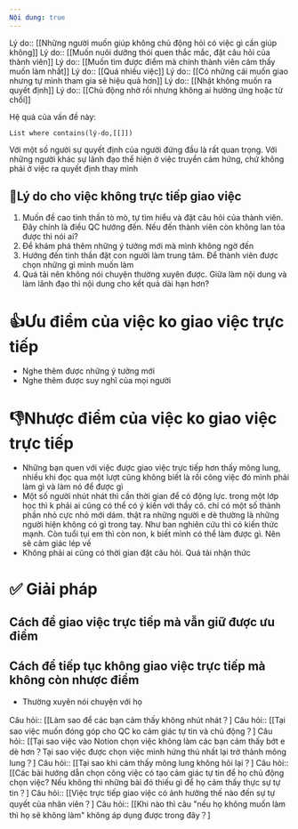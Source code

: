 ```yaml
---
Nội dung: true
---
```


Lý do:: [[Những người muốn giúp không chủ động hỏi có việc gì cần giúp không]]
Lý do:: [[Muốn nuôi dưỡng thói quen thắc mắc, đặt câu hỏi của thành viên]]
Lý do:: [[Muốn tìm được điểm mà chính thành viên cảm thấy muốn làm nhất]]
Lý do:: [[Quá nhiều việc]]
Lý do:: [[Có những cái muốn giao nhưng tự mình tham gia sẽ hiệu quả hơn]]
Lý do:: [[Nhật không muốn ra quyết định]]
Lý do:: [[Chủ động nhờ rồi nhưng không ai hưởng ứng hoặc từ chối]]

Hệ quả của vấn đề này:
```dataview
List where contains(lý-do,[[]])
```

 
Với một số người sự quyết định của người đứng đầu là rất quan trọng. Với những người khác sự lãnh đạo thể hiện ở việc truyền cảm hứng, chứ không phải ở việc ra quyết định thay mình

## 🤔Lý do cho việc không trực tiếp giao việc

1. Muốn đề cao tinh thần tò mò, tự tìm hiểu và đặt câu hỏi của thành viên. Đây chính là điều QC hướng đến. Nếu đến thành viên còn không lan tỏa được thì nói ai? 
2. Để khám phá thêm những ý tưởng mới mà mình không ngờ đến
3. Hướng đến tinh thần đặt con người làm trung tâm. Để thành viên được chọn những gì mình muốn làm
4. Quá tải nên không nói chuyện thường xuyên được. Giữa làm nội dung và làm lãnh đạo thì nội dung cho kết quả dài hạn hơn? 

# 👍Ưu điểm của việc ko giao việc trực tiếp
- Nghe thêm được những ý tưởng mới
- Nghe thêm được suy nghĩ của mọi người

# 👎Nhược điểm của việc ko giao việc trực tiếp
- Những bạn quen với việc được giao việc trực tiếp hơn thấy mông lung, nhiều khi đọc qua một lượt cũng không biết là rồi công việc đó mình phải làm gì và làm nó để được gì
- Một số người nhút nhát thì cần thời gian để có động lực. trong một lớp học thì k phải ai cũng có thể có ý kiến với thầy cô. chỉ có một số thành phần nhỏ cực nhỏ mới dám. thật ra những người e dè thường là những người hiện không có gì trong tay. Như ban nghiên cứu thì có kiến thức mạnh. Còn tuổi tụi em thì còn non, k biết mình có thể làm được gì. Nên sẽ cảm giác lép vế
- Không phải ai cũng có thời gian đặt câu hỏi. Quá tải nhận thức

# ✅ Giải pháp
## Cách để giao việc trực tiếp mà vẫn giữ được ưu điểm
## Cách để tiếp tục không giao việc trực tiếp mà không còn nhược điểm
- Thường xuyên nói chuyện với họ

Câu hỏi:: [[Làm sao để các bạn cảm thấy không nhút nhát？]
Câu hỏi:: [[Tại sao việc muốn đóng góp cho QC ko cảm giác tự tin và chủ động？]
Câu hỏi:: [[Tại sao việc vào Notion chọn việc không làm các bạn cảm thấy bớt e dè hơn？Tại sao việc được chọn việc mình hứng thú nhất lại trở thành mông lung？]
Câu hỏi:: [[Tại sao khi cảm thấy mông lung không hỏi lại？]
Câu hỏi:: [[Các bài hướng dẫn chọn công việc có tạo cảm giác tự tin để họ chủ động chọn việc? Nếu không thì những bài đó thiếu gì để họ cảm thấy thực sự tự tin？]
Câu hỏi:: [[Việc trực tiếp giao việc có ảnh hưởng thế nào đến sự tự quyết của nhân viên？]
Câu hỏi:: [[Khi nào thì câu "nếu họ không muốn làm thì họ sẽ không làm" không áp dụng được trong đây？]